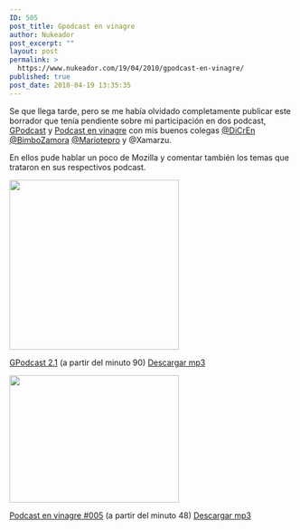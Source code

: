 ```yaml
---
ID: 505
post_title: Gpodcast en vinagre
author: Nukeador
post_excerpt: ""
layout: post
permalink: >
  https://www.nukeador.com/19/04/2010/gpodcast-en-vinagre/
published: true
post_date: 2010-04-19 13:35:35
---
```

Se que llega tarde, pero se me había olvidado completamente publicar este borrador que tenía pendiente sobre mi participación en dos podcast, <a href="http://www.congdegnu.es/podcast">GPodcast</a> y <a href="http://podcastenvinagre.blogspot.com/">Podcast en vinagre</a> con mis buenos colegas <a href="http://twitter.com/dicren">@DiCrEn</a> <a href="http://twitter.com/bimbozamora">@BimboZamora</a> <a href="http://twitter.com/mariotepro">@Mariotepro</a> y @Xamarzu.

En ellos pude hablar un poco de Mozilla y comentar también los temas que trataron en sus respectivos podcast.

<img class="size-medium wp-image-506 alignnone" title="gpodcast" src="http://www.nukeador.com/wp-content/uploads/2010/04/gpodcast-300x300.png" alt="" width="300" height="300" />

<a href="http://www.congdegnu.es/2010/01/19/gpodcast-2-10-mozilla-y-vinagre/">GPodcast 2.1</a> (a partir del minuto 90) <a href="http://blip.tv/file/get/Congdegnu-GPodcast210MozillaYVinagre308.mp3">Descargar mp3</a>

<img class="alignnone size-medium wp-image-507" title="podcastenvinagre" src="http://www.nukeador.com/wp-content/uploads/2010/04/podcastenvinagre-300x225.png" alt="" width="300" height="225" />

<a href="http://podcastenvinagre.blogspot.com/2010/01/podcast-en-vinagre-005-por-el-gpodcast.html">Podcast en vinagre #005</a> (a partir del minuto 48) <a href="http://blip.tv/file/get/PodcastEnVinagre-PodcastEnVinagre005PorElGpodcastTeLaHincoEnElNukemv803.mp3">Descargar mp3</a>